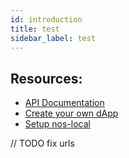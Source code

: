 ```yaml
---
id: introduction
title: test
sidebar_label: test
---
```


## Resources:

- [API Documentation](./api.md)
- [Create your own dApp](./create-your-own-dapp.md)
- [Setup nos-local](./nos-local.md)


// TODO fix urls
